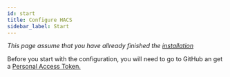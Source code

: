 ```yaml
---
id: start
title: Configure HACS
sidebar_label: Start
---
```


_This page assume that you have allready finished the [installation](/docs/installation/prerequisittes)_

Before you start with the configuration, you will need to go to GitHub an get a [Personal Access Token.](/docs/configuration/pat)
